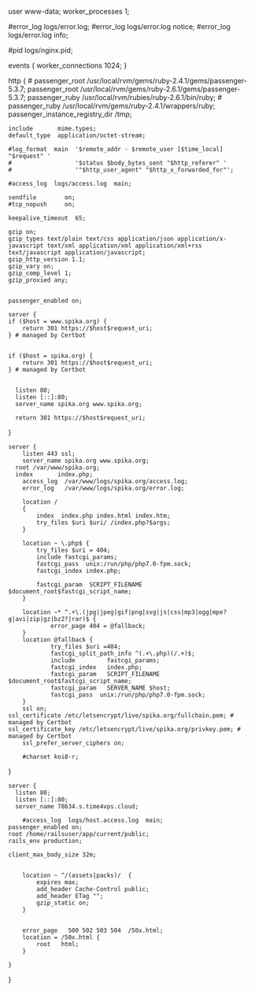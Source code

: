 
user www-data;
worker_processes  1;

#error_log  logs/error.log;
#error_log  logs/error.log  notice;
#error_log  logs/error.log  info;

#pid        logs/nginx.pid;


events {
    worker_connections  1024;
}


http {
    # passenger_root /usr/local/rvm/gems/ruby-2.4.1/gems/passenger-5.3.7;
    passenger_root /usr/local/rvm/gems/ruby-2.6.1/gems/passenger-5.3.7;
    passenger_ruby /usr/local/rvm/rubies/ruby-2.6.1/bin/ruby;
    # passenger_ruby /usr/local/rvm/gems/ruby-2.4.1/wrappers/ruby;
    passenger_instance_registry_dir /tmp;

    include       mime.types;
    default_type  application/octet-stream;

    #log_format  main  '$remote_addr - $remote_user [$time_local] "$request" '
    #                  '$status $body_bytes_sent "$http_referer" '
    #                  '"$http_user_agent" "$http_x_forwarded_for"';

    #access_log  logs/access.log  main;

    sendfile        on;
    #tcp_nopush     on;

    keepalive_timeout  65;

    gzip on;
    gzip_types text/plain text/css application/json application/x-javascript text/xml application/xml application/xml+rss text/javascript application/javascript;
    gzip_http_version 1.1;
    gzip_vary on;
    gzip_comp_level 1;
    gzip_proxied any;


    passenger_enabled on;

    server {
    if ($host = www.spika.org) {
        return 301 https://$host$request_uri;
    } # managed by Certbot


    if ($host = spika.org) {
        return 301 https://$host$request_uri;
    } # managed by Certbot


      listen 80;
      listen [::]:80;
      server_name spika.org www.spika.org;

      return 301 https://$host$request_uri;


    



}

    server {
        listen 443 ssl;
        server_name spika.org www.spika.org;
      root /var/www/spika.org;
      index       index.php;	
	    access_log  /var/www/logs/spika.org/access.log;
	    error_log   /var/www/logs/spika.org/error.log;

		location /
		{
			index  index.php index.html index.htm;
			try_files $uri $uri/ /index.php?$args; 
		}
		
		location ~ \.php$ {
			try_files $uri = 404;
			include fastcgi_params;
			fastcgi_pass  unix:/run/php/php7.0-fpm.sock;
			fastcgi_index index.php;

			fastcgi_param  SCRIPT_FILENAME  $document_root$fastcgi_script_name;
		}
		
        location ~* ^.+\.(jpg|jpeg|gif|png|svg|js|css|mp3|ogg|mpe?g|avi|zip|gz|bz2?|rar)$ {
                error_page 404 = @fallback;
        }
        location @fallback {
                try_files $uri =404;
                fastcgi_split_path_info ^(.+\.php)(/.+)$;
                include         fastcgi_params;
                fastcgi_index   index.php;
                fastcgi_param   SCRIPT_FILENAME $document_root$fastcgi_script_name;
                fastcgi_param   SERVER_NAME $host;
                fastcgi_pass  unix:/run/php/php7.0-fpm.sock;
        }
        ssl on;
    ssl_certificate /etc/letsencrypt/live/spika.org/fullchain.pem; # managed by Certbot
    ssl_certificate_key /etc/letsencrypt/live/spika.org/privkey.pem; # managed by Certbot
        ssl_prefer_server_ciphers on;

        #charset koi8-r;


    

}

    server {
      listen 80;
      listen [::]:80;
      server_name 78634.s.time4vps.cloud;

        #access_log  logs/host.access.log  main;
	passenger_enabled on;
	root /home/railsuser/app/current/public;
	rails_env production;

	client_max_body_size 32m;


        location ~ ^/(assets|packs)/  {
            expires max;
            add_header Cache-Control public;
            add_header ETag "";
            gzip_static on;
        }

     
        error_page   500 502 503 504  /50x.html;
        location = /50x.html {
            root   html;
        }
      
    }





  

}
